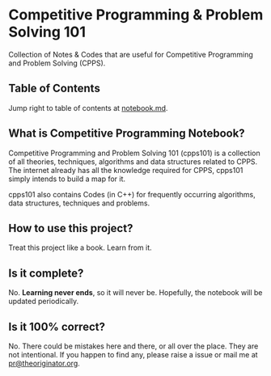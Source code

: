 # Competitive Programming & Problem Solving 101
Collection of Notes & Codes that are useful for Competitive Programming and Problem Solving (CPPS).

## Table of Contents

Jump right to table of contents at [notebook.md](./notebook.md).

## What is Competitive Programming Notebook?
Competitive Programming and Problem Solving 101 (cpps101) is a collection of all theories, techniques, algorithms and data structures related to CPPS. The internet already has all the knowledge required for CPPS, cpps101 simply intends to build a map for it.

cpps101 also contains Codes (in C++) for frequently occurring algorithms, data structures, techniques and problems.

## How to use this project?
Treat this project like a book. Learn from it.

## Is it complete?
No. **Learning never ends**, so it will never be. Hopefully, the notebook will be updated periodically.

## Is it 100% correct?
No. There could be mistakes here and there, or all over the place. They are not intentional. If you happen to find any, please raise a issue or mail me at <pr@theoriginator.org>.
